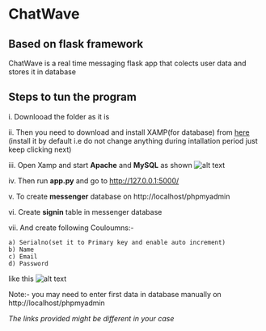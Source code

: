 <h1>ChatWave</h1>
<h2>Based on flask framework</h2>
ChatWave is a real time messaging flask app that colects user data and stores it in database
<br>
<h2>Steps to tun the program</h2>
i. Downlooad the folder as it is

<br>

ii. Then you need to download and install XAMP(for database) from <a href="https://www.apachefriends.org/download.html"> here </a> (install it by default i.e do not change anything during intallation period just keep clicking next)

iii. Open Xamp and start <b>Apache</b> and <b>MySQL</b> as shown
![alt text](image.png)

iv. Then run <b>app.py</b> and go to http://127.0.0.1:5000/

v. To create <b>messenger</b> database on http://localhost/phpmyadmin

vi. Create <b>signin</b> table in messenger database

vii. And create following Couloumns:- 

    a) Serialno(set it to Primary key and enable auto increment) 
    b) Name 
    c) Email 
    d) Password
    
like this
![alt text](image-1.png)

Note:- you may need to enter first data in database manually on http://localhost/phpmyadmin

*The links provided might be different in your case*
